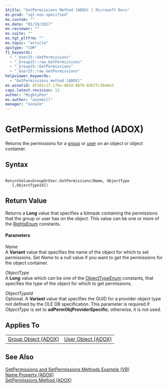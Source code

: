 ```yaml
---
$title: "GetPermissions Method (ADOX) | Microsoft Docs"
ms.prod: "sql-non-specified"
ms.custom: ""
ms.date: "01/19/2017"
ms.reviewer: ""
ms.suite: ""
ms.tgt_pltfrm: ""
ms.topic: "article"
apitype: "COM"
f1_keywords: 
  - "_User25::GetPermissions"
  - "_Group25::raw_GetPermissions"
  - "_Group25::GetPermissions"
  - "_User25::raw_GetPermissions"
helpviewer_keywords: 
  - "GetPermissions method [ADOX]"
ms.assetid: df201c1f-c76a-465d-98f0-83b7fc36e6e3
caps.latest.revision: 12
author: "MightyPen"
ms.author: "annemill"
manager: "sonalm"
---
```

# GetPermissions Method (ADOX)
Returns the permissions for a [group](../../../ado/reference/adox-api/group-object-adox.md) or [user](../../../ado/reference/adox-api/user-object-adox.md) on an object or object container.  
  
## Syntax  
  
```  
  
ReturnValue=GroupOrUser.GetPermissions(Name, ObjectType    [,ObjectTypeId])  
```  
  
## Return Value  
 Returns a **Long** value that specifies a bitmask containing the permissions that the group or user has on the object. This value can be one or more of the [RightsEnum](../../../ado/reference/adox-api/rightsenum.md) constants.  
  
#### Parameters  
 *Name*  
 A **Variant** value that specifies the name of the object for which to set permissions. Set *Name* to a null value if you want to get the permissions for the object container.  
  
 *ObjectType*  
 A **Long** value which can be one of the [ObjectTypeEnum](../../../ado/reference/adox-api/objecttypeenum.md) constants, that specifies the type of the object for which to get permissions.  
  
 *ObjectTypeId*  
 Optional. A **Variant** value that specifies the GUID for a provider object type not defined by the OLE DB specification. This parameter is required if *ObjectType* is set to **adPermObjProviderSpecific**; otherwise, it is not used.  
  
## Applies To  
  
|||  
|-|-|  
|[Group Object (ADOX)](../../../ado/reference/adox-api/group-object-adox.md)|[User Object (ADOX)](../../../ado/reference/adox-api/user-object-adox.md)|  
  
## See Also  
 [GetPermissions and SetPermissions Methods Example (VB)](../../../ado/reference/adox-api/getpermissions-and-setpermissions-methods-example-vb.md)   
 [Name Property (ADOX)](../../../ado/reference/adox-api/name-property-adox.md)   
 [SetPermissions Method (ADOX)](../../../ado/reference/adox-api/setpermissions-method-adox.md)